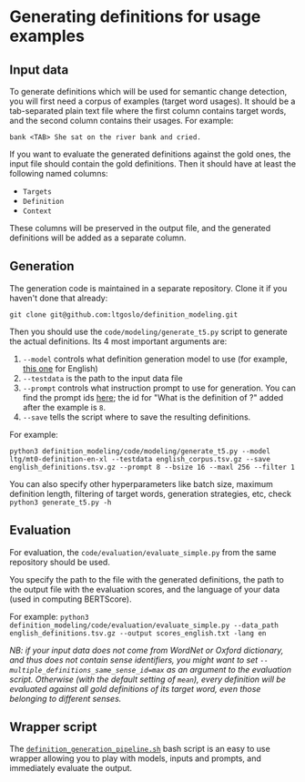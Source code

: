 # Generating definitions for usage examples

## Input data
To generate definitions which will be used for semantic change detection, you will first need a corpus of examples (target word usages).
It should be a tab-separated plain text file where the first column contains target words, and the second column contains their usages.
For example:

```
bank <TAB> She sat on the river bank and cried.
```

If you want to evaluate the generated definitions against the gold ones, the input file should contain the gold definitions.
Then it should have at least the following named columns:
- `Targets`
- `Definition`
- `Context`

These columns will be preserved in the output file, and the generated definitions will be added as a separate column.

## Generation

The generation code is maintained in a separate repository.
Clone it if you haven't done that already:

`git clone git@github.com:ltgoslo/definition_modeling.git`

Then you should use the `code/modeling/generate_t5.py` script to generate the actual definitions.
Its 4 most important arguments are:
1. `--model` controls what definition generation model to use (for example, [this one](https://huggingface.co/ltg/mt0-definition-en-xl) for English)
2. `--testdata` is the path to the input data file
3. `--prompt` controls what instruction prompt to use for generation. You can find the prompt ids [here](https://github.com/ltgoslo/definition_modeling/blob/main/code/modeling/generate_t5.py#L234); the id for "What is the definition of <TRG>?" added after the example is `8`.
4. `--save` tells the script where to save the resulting definitions.

For example:

`python3 definition_modeling/code/modeling/generate_t5.py --model ltg/mt0-definition-en-xl --testdata english_corpus.tsv.gz --save english_definitions.tsv.gz --prompt 8 --bsize 16 --maxl 256 --filter 1`

You can also specify other hyperparameters like batch size, maximum definition length, filtering of target words, generation strategies, etc, check `python3 generate_t5.py -h`

## Evaluation

For evaluation, the `code/evaluation/evaluate_simple.py` from the same repository should be used.

You specify the path to the file with the generated definitions, the path to the output file with the evaluation scores, and the language of your data (used in computing BERTScore).

For example:
`python3 definition_modeling/code/evaluation/evaluate_simple.py --data_path english_definitions.tsv.gz --output scores_english.txt -lang en`

_NB: if your input data does not come from WordNet or Oxford dictionary, and thus does not contain sense identifiers, you might want to set `--multiple_definitions_same_sense_id=max` as an argument to the evaluation script.
Otherwise (with the default setting of `mean`), every definition will be evaluated against all gold definitions of its target word, even those belonging to different senses._

## Wrapper script
The [`definition_generation_pipeline.sh`](definition_generation_pipeline.sh) bash script is an easy to use wrapper allowing you to play with models, inputs and prompts, and immediately evaluate the output.
